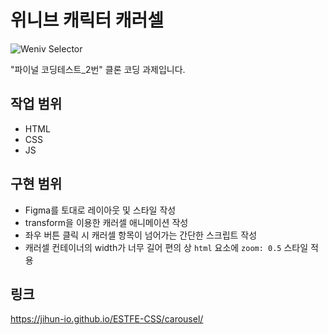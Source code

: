 # 위니브 캐릭터 캐러셀

![Weniv Selector](https://github.com/user-attachments/assets/1856a264-f73a-4896-beea-a5fdf0d8a483)

"파이널 코딩테스트_2번" 클론 코딩 과제입니다.

## 작업 범위
- HTML
- CSS
- JS

## 구현 범위
- Figma를 토대로 레이아웃 및 스타일 작성
- transform을 이용한 캐러셀 애니메이션 작성
- 좌우 버튼 클릭 시 캐러셀 항목이 넘어가는 간단한 스크립트 작성
- 캐러셀 컨테이너의 width가 너무 길어 편의 상 `html` 요소에 `zoom: 0.5` 스타일 적용

## 링크
https://jihun-io.github.io/ESTFE-CSS/carousel/
